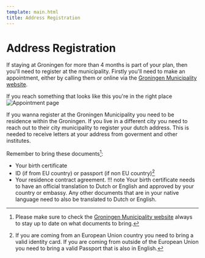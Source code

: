 ```yaml
---
template: main.html
title: Address Registration
---
```


<!--

Makrdown Syntax: https://www.markdownguide.org/basic-syntax

Edit things below this point.
Make sure to keep heading for each section and do not make big blocks of text.

-->

# Address Registration


If staying at Groningen for more than 4 months is part of your plan, then you'll need to register at the municipality. Firstly you'll need to make an appointment, either by calling them or online via the [Groningen Municipality website](https://gemeente.groningen.nl/student-registration-or-deregistration).


If you reach something that looks like this you're in the right place <img src="https://i.imgur.com/29Ooq1c.png" alt="Appointment page"/>

If you wanna register at the Groningen Municipality you need to be residence within the Groningen. If you live in a different city you need to reach out to their city municipality to register your dutch address. This is needed to receive letters at your address from goverment and other institutes.

Remember to bring these documents[^1]:
- Your birth certificate
- ID (if from EU country) or passport (if non EU country)[^2]
- Your residence contract agreement. 
!!! note
    Your birth certificate needs to have an official translation to Dutch or English and approved by your country or embassy. Any other documents that are in your native language need to also be translated to Dutch or English.

[^1]: Please make sure to check the [Groningen Municipality website](https://gemeente.groningen.nl/student-registration-or-deregistration) always to stay up to date on what documents to bring. 
[^2]: If you are coming from an European Union country you need to bring a valid identity card. If you are coming from outside of the European Union you need to bring a valid Passport that is also in English.
